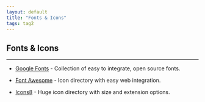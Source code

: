 ```yaml
---
layout: default
title: "Fonts & Icons"
tags: tag2
---
```

## Fonts & Icons
***


* [Google Fonts](https://fonts.google.com/ "Google Fonts") - Collection of easy to integrate, open source fonts.

* [Font Awesome](http://fontawesome.io/ "Font Awesome") - Icon directory with easy web integration.

* [Icons8](https://icons8.com/ "Icons8") - Huge icon directory with size and extension options.
